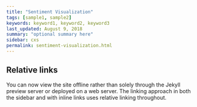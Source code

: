 ```yaml
---
title: "Sentiment Visualization"
tags: [sample1, sample2]
keywords: keyword1, keyword2, keyword3
last_updated: August 9, 2018
summary: "optional summary here"
sidebar: cxs
permalink: sentiment-visualization.html
---
```

## Relative links

You can now view the site offline rather than solely through the Jekyll preview server or deployed on a web server. The linking approach in both the sidebar and with inline links uses relative linking throughout.